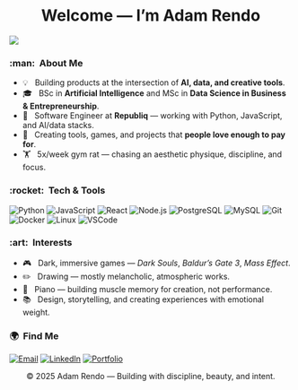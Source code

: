 <h1 align="center">Welcome — I’m Adam Rendo</h1>

![](https://komarev.com/ghpvc/?username=AdamRendo&color=006bed)

<h3> :man: &nbsp;About Me</h3>

- 💡 &nbsp; Building products at the intersection of **AI, data, and creative tools**.  
- 🎓 &nbsp; BSc in **Artificial Intelligence** and MSc in **Data Science in Business & Entrepreneurship**.  
- 💼 &nbsp; Software Engineer at **Republiq** — working with Python, JavaScript, and AI/data stacks.  
- 🎯 &nbsp; Creating tools, games, and projects that **people love enough to pay for**.  
- 🏋️ &nbsp; 5x/week gym rat — chasing an aesthetic physique, discipline, and focus.

<h3> :rocket: &nbsp;Tech & Tools</h3>

![Python](https://img.shields.io/badge/Python-14354C?style=for-the-badge&logo=python&logoColor=white)
![JavaScript](https://img.shields.io/badge/JavaScript-F7DF1E?style=for-the-badge&logo=javascript&logoColor=black)
![React](https://img.shields.io/badge/React-20232A?style=for-the-badge&logo=react&logoColor=61DAFB)
![Node.js](https://img.shields.io/badge/Node.js-43853D?style=for-the-badge&logo=node-dot-js&logoColor=white)
![PostgreSQL](https://img.shields.io/badge/PostgreSQL-316192?style=for-the-badge&logo=postgresql&logoColor=white)
![MySQL](https://img.shields.io/badge/MySQL-005C84?style=for-the-badge&logo=mysql&logoColor=white)
![Git](https://img.shields.io/badge/GIT-E44C30?style=for-the-badge&logo=git&logoColor=white)
![Docker](https://img.shields.io/badge/Docker-2496ED?style=for-the-badge&logo=docker&logoColor=white)
![Linux](https://img.shields.io/badge/Linux-FCC624?style=for-the-badge&logo=linux&logoColor=black)
![VSCode](https://img.shields.io/badge/VS%20Code-0078d7.svg?style=for-the-badge&logo=visual-studio-code&logoColor=white)

<h3> :art: &nbsp;Interests</h3>

- 🎮 &nbsp; Dark, immersive games — *Dark Souls*, *Baldur’s Gate 3*, *Mass Effect*.  
- ✏️ &nbsp; Drawing — mostly melancholic, atmospheric works.  
- 🎹 &nbsp; Piano — building muscle memory for creation, not performance.  
- 📚 &nbsp; Design, storytelling, and creating experiences with emotional weight.

<h3> 🌍 &nbsp;Find Me</h3>

[![Email](https://img.shields.io/badge/adamrendo@outlook.com-0078D4?style=for-the-badge&logo=microsoft-outlook&logoColor=white)](mailto:adamrendo@outlook.com)
[![LinkedIn](https://img.shields.io/badge/Adam%20Rendo-0077B5?style=for-the-badge&logo=linkedin&logoColor=white)](https://linkedin.com/in/adamrendo)
[![Portfolio](https://img.shields.io/badge/Portfolio-000000?style=for-the-badge&logo=About.me&logoColor=white)](https://adamrendo.com)

<p align="center">© 2025 Adam Rendo — Building with discipline, beauty, and intent.</p>
